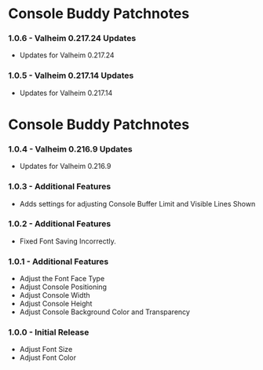 # Console Buddy Patchnotes
### 1.0.6 - Valheim 0.217.24 Updates
* Updates for Valheim 0.217.24

### 1.0.5 - Valheim 0.217.14 Updates
* Updates for Valheim 0.217.14

# Console Buddy Patchnotes
### 1.0.4 - Valheim 0.216.9 Updates
* Updates for Valheim 0.216.9

### 1.0.3 - Additional Features
* Adds settings for adjusting Console Buffer Limit and Visible Lines Shown

### 1.0.2 - Additional Features
* Fixed Font Saving Incorrectly.

### 1.0.1 - Additional Features
* Adjust the Font Face Type
* Adjust Console Positioning
* Adjust Console Width
* Adjust Console Height
* Adjust Console Background Color and Transparency

### 1.0.0 - Initial Release
* Adjust Font Size
* Adjust Font Color